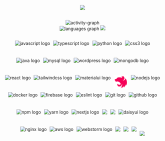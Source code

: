 <p align="center">
  <img src="https://readme-typing-svg.demolab.com/?lines=Hello,%20it's%20Bhathiya%20Prasad%20😎;Full%20Stack%20Software%20Engineer%20💻;Junior%20DevOps%20Engineer%20🔧;Developer%20of%20BP%20translate%20library%20📚;Developer%20of%20BP%20color%20library%20🎨;Always%20learning%20and%20growing%20📚🌱;Falling%20in%20love%20with%20NGINX%20❤️⚡&font=Fira%20Code&center=true&width=700&height=45&color=fff53a&vCenter=true&pause=1000&size=22" />
</p>



## 

<div align="center">
  <img src="https://github-readme-activity-graph.vercel.app/graph?username=BhathiyaPrasad&radius=16&theme=gruvbox&area=true&order=5&hide_border=true&hide_title=false&title=Contribution%20Graph" height="290" alt="activity-graph"  />
</div>

<div align="center">
  <img src="https://github-readme-stats.vercel.app/api/top-langs?username=BhathiyaPrasad&locale=en&hide_title=false&layout=compact&card_width=480&langs_count=12&theme=gruvbox&hide_border=true&order=2&cache_seconds=1800&card_width=320"" height="180" alt="languages graph" />
<img  src="https://github-readme-stats-eight-theta.vercel.app/api?username=bhathiyaprasad&theme=gruvbox&show_icons=true&hide_border=true&count_private=true&card_width=200&include_all_commits=true&count_private=true" height="180"  />
</div>

 

<!--   <a href="https://github.com/BhathiyaPrasad/bp-color-library"> -->
<!--     <img src="https://github-readme-stats.vercel.app/api/pin/?username=BhathiyaPrasad&repo=bp-color&theme=gruvbox&hide_border=true&card_width=320"  />
  </a> -->
<!--   <a href="https://github.com/BhathiyaPrasad/react-portfolio"> -->
<!--     <img src="https://github-readme-stats.vercel.app/api/pin/?username=BhathiyaPrasad&repo=react-portfolio&theme=gruvbox&hide_border=true&card_width=320" height="150"  /> -->
<!--   </a> -->
<!-- </div> -->

##  
<div align="center" style="display: flex; flex-wrap: wrap; justify-content: center; gap: 10px;">
  <img src="https://cdn.jsdelivr.net/gh/devicons/devicon/icons/javascript/javascript-original.svg" height="45" alt="javascript logo" />
  <img src="https://cdn.jsdelivr.net/gh/devicons/devicon/icons/typescript/typescript-original.svg" height="45" alt="typescript logo" />
  <img src="https://cdn.jsdelivr.net/gh/devicons/devicon@latest/icons/python/python-original-wordmark.svg" height="45" alt="python logo" />  
  <img src="https://cdn.jsdelivr.net/gh/devicons/devicon/icons/css3/css3-original.svg" height="45" alt="css3 logo" />  
  <img src="https://cdn.jsdelivr.net/gh/devicons/devicon/icons/java/java-original.svg" height="45" alt="java logo" />
  <img src="https://cdn.jsdelivr.net/gh/devicons/devicon/icons/mysql/mysql-original.svg" height="45" alt="mysql logo" />
  <img src="https://cdn.jsdelivr.net/gh/devicons/devicon/icons/wordpress/wordpress-original.svg" height="45" alt="wordpress logo" />
  <img src="https://cdn.jsdelivr.net/gh/devicons/devicon/icons/mongodb/mongodb-original.svg" height="45" alt="mongodb logo" />
  <img src="https://cdn.jsdelivr.net/gh/devicons/devicon/icons/react/react-original.svg" height="45" alt="react logo" />
  <img src="https://cdn.jsdelivr.net/gh/devicons/devicon/icons/tailwindcss/tailwindcss-original-wordmark.svg" height="45" alt="tailwindcss logo" />
  <img src="https://cdn.jsdelivr.net/gh/devicons/devicon/icons/materialui/materialui-original.svg" height="45" alt="materialui logo" />
  <img src="icons8-nestjs-logo-48.png" height="45" alt="nestjs logo" />
  <img src="https://cdn.jsdelivr.net/gh/devicons/devicon/icons/nodejs/nodejs-original.svg" height="45" alt="nodejs logo" />
  <img src="https://cdn.jsdelivr.net/gh/devicons/devicon/icons/docker/docker-original.svg" height="45" alt="docker logo" />
  <img src="https://cdn.jsdelivr.net/gh/devicons/devicon/icons/firebase/firebase-plain.svg" height="45" alt="firebase logo" />
  <img src="https://cdn.jsdelivr.net/gh/devicons/devicon/icons/eslint/eslint-original.svg" height="45" alt="eslint logo" />
  <img src="https://cdn.jsdelivr.net/gh/devicons/devicon/icons/git/git-original.svg" height="45" alt="git logo" />
  <img src="https://cdn.jsdelivr.net/gh/devicons/devicon/icons/github/github-original.svg" height="45" alt="github logo" />
  <img src="https://cdn.jsdelivr.net/gh/devicons/devicon/icons/npm/npm-original-wordmark.svg" height="45" alt="npm logo" />
  <img src="https://cdn.jsdelivr.net/gh/devicons/devicon/icons/yarn/yarn-original.svg" height="45" alt="yarn logo" />
  <img src="https://cdn.jsdelivr.net/gh/devicons/devicon@latest/icons/nextjs/nextjs-original.svg" height="45" alt="nextjs logo" />
  <img src="https://cdn.jsdelivr.net/gh/devicons/devicon@latest/icons/notion/notion-original.svg" height="45" />       
  <img src="https://cdn.jsdelivr.net/gh/devicons/devicon@latest/icons/ngrx/ngrx-original.svg" height="45" />
  <img src="https://daisyui.com/favicon.ico" height="45" alt="daisyui logo" />
  <img src="https://cdn.jsdelivr.net/gh/devicons/devicon/icons/nginx/nginx-original.svg" height="45" alt="nginx logo" />
  <img src="https://cdn.jsdelivr.net/gh/devicons/devicon@latest/icons/amazonwebservices/amazonwebservices-plain-wordmark.svg" height="45" alt="aws logo" />
  <img src="https://cdn.jsdelivr.net/gh/devicons/devicon@latest/icons/webstorm/webstorm-original.svg" height="45" alt="webstorm logo" />
  <img src="https://cdn.jsdelivr.net/gh/devicons/devicon@latest/icons/kubernetes/kubernetes-original.svg" height="45" />            
  <img src="https://cdn.jsdelivr.net/gh/devicons/devicon@latest/icons/visualstudio/visualstudio-original.svg" height="45" />        
  <img src="https://cdn.jsdelivr.net/gh/devicons/devicon@latest/icons/vercel/vercel-original-wordmark.svg" height="45" />
          


<p align="center">
  <img src="https://capsule-render.vercel.app/api?type=waving&color=gradient&height=100&section=footer"/>
</p>
